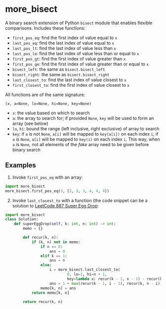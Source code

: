 # more\_bisect

A binary search extension of Python `bisect` module that enables flexible comparisons.
Includes these functions:

- `first_pos_eq`: find the first index of value equal to `x`
- `last_pos_eq`: find the last index of value equal to `x`
- `last_pos_lt`: find the last index of value less than `x`
- `last_pos_le`: find the last index of value less than or equal to `x`
- `first_pos_gt`: find the first index of value greater than `x`
- `first_pos_ge`: find the first index of value greater than or equal to `x`
- `bisect_left`: the same as `bisect.bisect_left`
- `bisect_right`: the same as `bisect.bisect_right`
- `last_closest_to`: find the last index of value closest to `x`
- `first_closest_to`: find the first index of value closest to `x`

All functions are of the same signature:

    (x, a=None, lo=None, hi=None, key=None)

- `x`: the value based on which to search
- `a`: the array to search for; if provided `None`, `key` will be used to form an array (see below)
- `lo`, `hi`: bound the range (left inclusive, right exclusive) of array to search
- `key`: if `a` is not `None`, `a[i]` will be mapped to `key(a[i])` on each index `i`;
  if `a` is `None`, `a[i]` will be mapped to `key(i)` on each index `i`.
  This way, when `a` is `None`, not all elements of the *fake* array need to be given before binary search 


## Examples

1. Invoke `first_pos_eq` with an array:

```python
import more_bisect
more_bisect.first_pos_eq(3, [2, 3, 3, 4, 4, 4])
```

2. Invoke `last_closest_to` with a function (the code snippet can be a solution to [LeetCode 887 Super Egg Drop](https://leetcode.com/problems/super-egg-drop/):

```python
import more_bisect
class Solution:
    def superEggDrop(self, k: int, n: int) -> int:
        memo = {}

        def recur(k, n):
            if (k, n) not in memo:
                if n == 0:
                    ans = 0
                elif k == 1:
                    ans = n
                else:
                    i = more_bisect.last_closest_to(
                            0, lo=1, hi=n + 1,
                            key=lambda x: recur(k - 1, x - 1) - recur(k, n - x))
                    ans = 1 + max(recur(k - 1, i - 1), recur(k, n - i))
                memo[k, n] = ans
            return memo[k, n]
        
        return recur(k, n)
```
